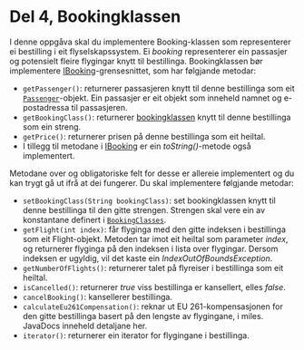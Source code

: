 # Del 4, Bookingklassen

I denne oppgåva skal du implementere Booking-klassen som representerer ei bestilling i eit flyselskapssystem. Ei *booking* representerer ein passasjer og potensielt fleire flygingar knytt til bestillinga. Bookingklassen bør implementere [IBooking](../shared/IBooking.java)-grensesnittet, som har følgjande metodar:

- `getPassenger()`: returnerer passasjeren knytt til denne bestillinga som eit [`Passenger`](../shared/Passenger.java)-objekt. Ein passasjer er eit objekt som inneheld namnet og e-postadressa til passasjeren.
- `getBookingClass()`: returnerer [bookingklassen](../shared/BookingClasses.java) knytt til denne bestillinga som ein streng.
- `getPrice()`: returnerer prisen på denne bestillinga som eit heiltal.
- I tillegg til metodane i [IBooking](../shared/IBooking.java) er ein *toString()*-metode også implementert.

Metodane over og obligatoriske felt for desse er allereie implementert og du kan trygt gå ut ifrå at dei fungerer. Du skal implementere følgjande metodar:

- `setBookingClass(String bookingClass)`: set bookingklassen knytt til denne bestillinga til den gitte strengen. Strengen skal vere ein av konstantane definert i [`BookingClasses`](../shared/BookingClasses.java).
- `getFlight(int index)`: får flyginga med den gitte indeksen i bestillinga som eit Flight-objekt. Metoden tar imot eit heiltal som parameter *index*, og returnerer flyginga på den indeksen i lista over flygingar. Dersom indeksen er ugyldig, vil det kaste ein *IndexOutOfBoundsException*.
- `getNumberOfFlights()`: returnerer talet på flyreiser i bestillinga som eit heiltal.
- `isCancelled()`: returnerer *true* viss bestillinga er kansellert, elles *false*.
- `cancelBooking()`: kansellerer bestillinga.
- `calculateEu261Compensation()`: reknar ut EU 261-kompensasjonen for den gitte bestillinga basert på den lengste av flygingane, i miles. JavaDocs inneheld detaljane her.
- `iterator()`: returnerer ein iterator for flygingane i bestillinga.